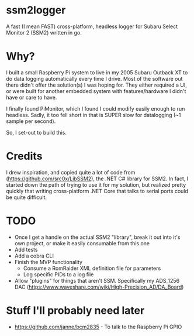 # ssm2logger

A fast (I mean FAST) cross-platform, headless logger for Subaru Select Monitor 2 (SSM2) written in go.

# Why?
I built a small Raspberry Pi system to live in my 2005 Subaru Outback XT to do data logging automatically every time I drive. Most of the software out there didn't offer the solution(s) I was hoping for. They either required a UI, or were built for another embedded system with features/hardware I didn't have or care to have.

I finally found PiMonitor, which I found I could modify easily enough to run headless. Sadly, it too fell short in that is SUPER slow for datalogging (~1 sample per second).

So, I set-out to build this.

# Credits
I drew inspiration, and copied quite a lot of code from (https://github.com/src0x/LibSSM2), the .NET C# library for SSM2. In fact, I started down the path of trying to use it for my solution, but realized pretty quickly that writing cross-platform .NET Core that talks to serial ports could be quite difficult.

# TODO
* Once I get a handle on the actual SSM2 "library", break it out into it's own project, or make it easily consumable from this one
* Add tests
* Add a cobra CLI
* Finish the MVP functionality
  * Consume a RomRaider XML definition file for parameters
  * Log specific PIDs to a log file
* Allow "plugins" for things that aren't SSM. Specifically my ADS_1256 DAC (https://www.waveshare.com/wiki/High-Precision_AD/DA_Board)

# Stuff I'll probably need later
* https://github.com/janne/bcm2835 - To talk to the Raspberry Pi GPIO
